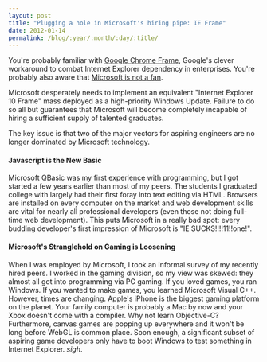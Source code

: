 ```yaml
---
layout: post
title: "Plugging a hole in Microsoft's hiring pipe: IE Frame"
date: 2012-01-14
permalink: /blog/:year/:month/:day/:title/
---
```


You're probably familiar with <a href="http://code.google.com/chrome/chromeframe/">Google Chrome Frame</a>, Google's clever workaround to combat Internet Explorer dependency in enterprises. You're probably also aware that <a href="http://arstechnica.com/microsoft/news/2009/09/microsoft-google-chrome-frame-makes-ie-less-secure.ars">Microsoft is not a fan</a>.

Microsoft desperately needs to implement an equivalent "Internet Explorer 10
Frame" mass deployed as a high-priority Windows Update. Failure to do so all
but guarantees that Microsoft will become completely incapable of hiring a
sufficient supply of talented graduates.

The key issue is that two of the major vectors for aspiring engineers are no
longer dominated by Microsoft technology.

#### Javascript is the New Basic

Microsoft QBasic was my first experience with programming, but I got started a
few years earlier than most of my peers. The students I graduated college with
largely had their first foray into text editing via HTML. Browsers are
installed on every computer on the market and web development skills are vital
for nearly all professional developers (even those not doing full-time web
development). This puts Microsoft in a really bad spot: every budding
developer's first impression of Microsoft is "IE SUCKS!!!!11!!one!".

#### Microsoft's Stranglehold on Gaming is Loosening

When I was employed by Microsoft, I took an informal survey of my recently
hired peers. I worked in the gaming division, so my view was skewed: they
almost all got into programming via PC gaming. If you loved games, you ran
Windows. If you wanted to make games, you learned Microsoft Visual C++.
However, times are changing. Apple's iPhone is the biggest gaming platform on
the planet. Your family computer is probably a Mac by now and your Xbox doesn't
come with a compiler. Why not learn Objective-C? Furthermore, canvas games are
popping up everywhere and it won't be long before WebGL is common place. Soon
enough, a significant subset of aspiring game developers only have to boot
Windows to test something in Internet Explorer. _sigh_.
